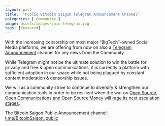 ```yaml
---
layout: post
title:  "Public Bitcoin Saigon Telegram Announcement Channel"
categories: [ Community ]
image: assets/images/join-telegram.jpg
tags: [featured]
---
```

With the increasing censorship on most major “BigTech”-owned Social Media platforms, we are offering from now on also a [Telegram Announcement](https://bitcoinsaigon.org/our-social-media.html) channel for any news from the Community.

While Telegram might not be the ultimate solution to win the battle for privacy and free & open communications, it is currently a platform with sufficient adoption in our space while not being plagued by constant content moderation & censorship issues.

We will as a community strive to continue to diversify & strengthen our communication tools in order to be resilient when the war on [Open Source, Open Communications and Open Source Money will rage its next escalation stages](https://twitter.com/nwoodfine/status/1319943369582231552).

The Bitcoin Saigon Public Announcement channel: [t.me/BitcoinSaigon_public](https://t.me/BitcoinSaigon_public)

